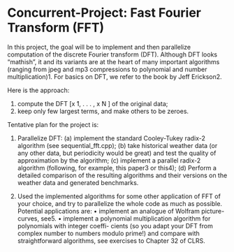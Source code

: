 # Concurrent-Project: Fast Fourier Transform (FFT)

In this project, the goal will be to implement and then parallelize computation of the discrete Fourier transform (DFT). Although DFT looks “mathish”, it and its variants are at the heart of many important algorithms (ranging from jpeg and mp3 compressions to polynomial and number multiplication)1. For basics on DFT, we refer to the book by Jeff Erickson2.

Here is the approach:
1. compute the DFT [x ̃1, . . . , x ̃N ] of the original data;
2. keep only few largest terms, and make others to be zeroes.

Tentative plan for the project is:

1. Parallelize DFT:
(a) implement the standard Cooley-Tukey radix-2 algorithm (see sequential_fft.cpp);
(b) take historical weather data (or any other data, but periodicity would be great) and test the quality of approximation by the algorithm;
(c) implement a parallel radix-2 algorithm (following, for example, this paper3 or this4);
(d) Perform a detailed comparison of the resulting algorithms and their versions on the
weather data and generated benchmarks.

2. Used the implemented algorithms for some other application of FFT of your choice, and try to parallelize the whole code as much as possible. Potential applications are:
• implement an analogue of Wolfram picture-curves, see5.
• implement a polynomial multiplication algorithm for polynomials with integer coeffi- cients (so you adapt your DFT from complex number to numbers modulo prime!) and compare with straightforward algorithms, see exercises to Chapter 32 of CLRS.
